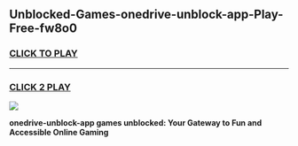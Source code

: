 
## Unblocked-Games-onedrive-unblock-app-Play-Free-fw8o0
<h3>
<a href="https://premium76.site?title=onedrive-unblock-app&ref=18A1">CLICK TO PLAY</a></h3>
<hr>

<h3>
<a href="https://premium76.site?title=onedrive-unblock-app&ref=18A1">CLICK 2 PLAY</a>
  
</h3>

<a href="https://premium76.site?title=onedrive-unblock-app&ref=18A1"><img src="https://clearcache.store/games.png"></a>


**onedrive-unblock-app games unblocked: Your Gateway to Fun and Accessible Online Gaming**
